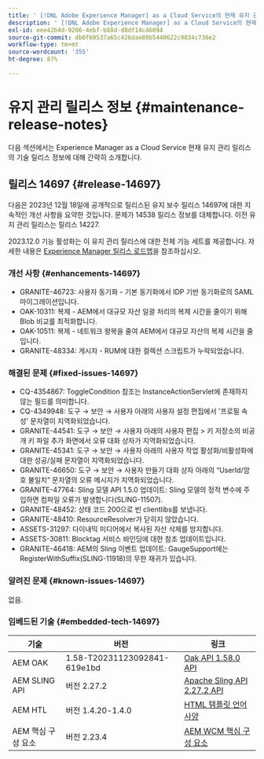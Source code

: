 ```yaml
---
title: ' [!DNL Adobe Experience Manager] as a Cloud Service의 현재 유지 관리 릴리스 정보입니다.'
description: ' [!DNL Adobe Experience Manager] as a Cloud Service의 현재 유지 관리 릴리스 정보입니다.'
exl-id: eee42b4d-9206-4ebf-b88d-d8df14c46094
source-git-commit: db0f60537a65c426dae88b5440622c9034c736e2
workflow-type: tm+mt
source-wordcount: '355'
ht-degree: 87%

---
```


# 유지 관리 릴리스 정보 {#maintenance-release-notes}

다음 섹션에서는 Experience Manager as a Cloud Service 현재 유지 관리 릴리스의 기술 릴리스 정보에 대해 간략히 소개합니다.

## 릴리스 14697 {#release-14697}

다음은 2023년 12월 18일에 공개적으로 릴리스된 유지 보수 릴리스 14697에 대한 지속적인 개선 사항을 요약한 것입니다. 문제가 14538 릴리스 정보를 대체합니다. 이전 유지 관리 릴리스는 릴리스 14227.

2023.12.0 기능 활성화는 이 유지 관리 릴리스에 대한 전체 기능 세트를 제공합니다. 자세한 내용은 [Experience Manager 릴리스 로드맵](https://experienceleague.adobe.com/docs/experience-manager-release-information/aem-release-updates/update-releases-roadmap.html)을 참조하십시오.

### 개선 사항 {#enhancements-14697}

* GRANITE-46723: 사용자 동기화 - 기본 동기화에서 IDP 기반 동기화로의 SAML 마이그레이션입니다.
* OAK-10311: 복제 - AEM에서 대규모 자산 일괄 처리의 복제 시간을 줄이기 위해 Blob 비교를 최적화합니다.
* OAK-10511: 복제 - 네트워크 왕복을 줄여 AEM에서 대규모 자산의 복제 시간을 줄입니다.
* GRANITE-48334: 게시자 - RUM에 대한 컬렉션 스크립트가 누락되었습니다.

### 해결된 문제 {#fixed-issues-14697}

* CQ-4354867: ToggleCondition 참조는 InstanceActionServlet에 존재하지 않는 필드를 의미합니다.
* CQ-4349948: 도구 → 보안 → 사용자 아래의 사용자 설정 편집에서 &#39;프로필 속성&#39; 문자열이 지역화되었습니다.
* GRANITE-44541: 도구 → 보안 → 사용자 아래의 사용자 편집 > 키 저장소의 비공개 키 파일 추가 화면에서 오류 대화 상자가 지역화되었습니다.
* GRANITE-45341: 도구 → 보안 → 사용자 아래의 사용자 작업 활성화/비활성화에 대한 성공/실패 문자열이 지역화되었습니다.
* GRANITE-46650: 도구 → 보안 → 사용자 만들기 대화 상자 아래의 “UserId/암호 불일치” 문자열의 오류 메시지가 지역화되었습니다.
* GRANITE-47764: Sling 모델 API 1.5.0 업데이트: Sling 모델의 정적 변수에 주입하면 컴파일 오류가 발생합니다(SLING-11507).
* GRANITE-48452: 상태 코드 200으로 빈 clientlibs를 보냅니다.
* GRANITE-48410: ResourceResolver가 닫히지 않았습니다.
* ASSETS-31297: 다이내믹 미디어에서 복사된 자산 삭제를 방지합니다.
* ASSETS-30811: Blocktag 서비스 바인딩에 대한 참조 업데이트입니다.
* GRANITE-46418: AEM의 Sling 이벤트 업데이트: GaugeSupport에는 RegisterWithSuffix(SLING-11918)의 무한 재귀가 있습니다.

### 알려진 문제 {#known-issues-14697}

없음.

### 임베드된 기술 {#embedded-tech-14697}

| 기술 | 버전 | 링크 |
|---|---|---|
| AEM OAK | 1.58-T20231123092841-619e1bd | [Oak API 1.58.0 API](https://www.javadoc.io/doc/org.apache.jackrabbit/oak-api/1.58.0/index.html) |
| AEM SLING API | 버전 2.27.2 | [Apache Sling API 2.27.2 API](https://www.javadoc.io/doc/org.apache.sling/org.apache.sling.api/latest/index.html) |
| AEM HTL | 버전 1.4.20-1.4.0 | [HTML 템플릿 언어 사양](https://github.com/adobe/htl-spec) |
| AEM 핵심 구성 요소 | 버전 2.23.4 | [AEM WCM 핵심 구성 요소](https://github.com/adobe/aem-core-wcm-components) |
